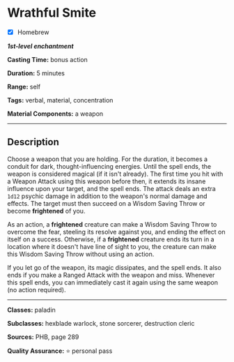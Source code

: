 # Wrathful Smite

- [x] Homebrew

***1st-level enchantment***

**Casting Time:** bonus action

**Duration:** 5 minutes

**Range:** self

**Tags:** verbal, material, concentration

**Material Components:** a weapon

---

## Description
Choose a weapon that you are holding.
For the duration, it becomes a conduit for dark, thought-influencing energies.
Until the spell ends, the weapon is considered magical (if it isn't already).
The first time you hit with a Weapon Attack using this weapon before then, it extends its insane influence upon your target, and the spell ends.
The attack deals an extra `1d12` psychic damage in addition to the weapon's normal damage and effects.
The target must then succeed on a Wisdom Saving Throw or become **frightened** of you.

As an action, a **frightened** creature can make a Wisdom Saving Throw to overcome the fear, steeling its resolve against you, and ending the effect on itself on a success.
Otherwise, if a **frightened** creature ends its turn in a location where it doesn't have line of sight to you, the creature can make this Wisdom Saving Throw without using an action.

If you let go of the weapon, its magic dissipates, and the spell ends.
It also ends if you make a Ranged Attack with the weapon and miss.
Whenever this spell ends, you can immediately cast it again using the same weapon (no action required).

---

**Classes:** paladin

**Subclasses:** hexblade warlock, stone sorcerer, destruction cleric

**Sources:** PHB, page 289

**Quality Assurance:** :star: personal pass

